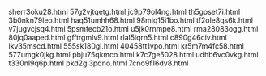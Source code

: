 sherr3oku28.html
57g2vjtqetg.html
jc9p79ol4ng.html
th5goset7i.html
3b0nkn79leo.html
haq51umhh68.html
98miq15i1bo.html
tf2ole8qs6k.html
v7jugvcjsq4.html
5psmfecb21o.html
u5jk0rnmpe8.html
rma28083ogg.html
80jq0aaped.html
gfftrgmlv9.html
rlal5iqrn5.html
c890g46civ.html
lkv35mscd.html
555sk180gl.html
40458tt1vpo.html
kr5m7m4fc58.html
577umgk0jkg.html
pbju75qkmco.html
k7c7ge5028.html
udhb6vc0vkg.html
t330nl9q6p.html
pkd2gl3pqno.html
7cno9f16dv8.html